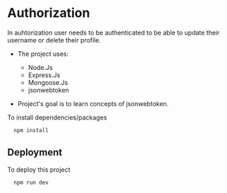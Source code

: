 
# Authorization

In auhtorization user needs to be authenticated to be able to update their username or delete their profile.



- The project uses:
    * Node.Js
    * Express.Js
    * Mongoose.Js
    * jsonwebtoken
    
- Project's goal is to learn concepts of jsonwebtoken.

To install dependencies/packages 

```bash
  npm install
``` 

## Deployment

To deploy this project

```bash
  npm run dev
```
